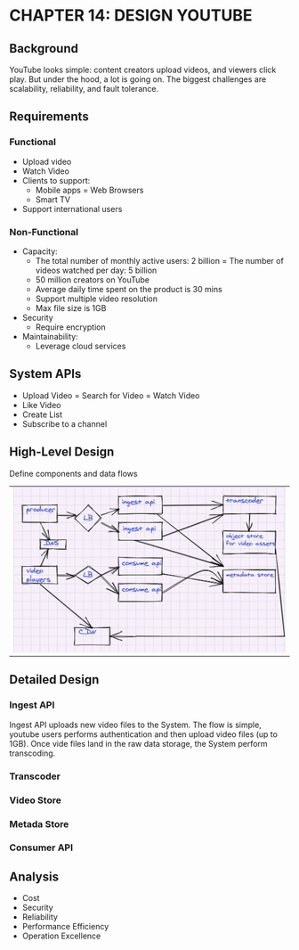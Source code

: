 # CHAPTER 14: DESIGN YOUTUBE

## Background
YouTube looks simple: content creators upload videos, and viewers click play. But under the hood, a lot is going on. The biggest challenges are scalability, reliability, and fault tolerance.  

## Requirements

### Functional 
- Upload video
- Watch Video
- Clients to support:
    - Mobile apps
    = Web Browsers
    - Smart TV
- Support international users


### Non-Functional
- Capacity:
    - The total number of monthly active users: 2 billion
    = The number of videos watched per day: 5 billion
    - 50 million creators on YouTube
    - Average daily time spent on the product is 30 mins
    - Support multiple video resolution
    - Max file size is 1GB
- Security
    - Require encryption
- Maintainability:
    - Leverage cloud services


## System APIs
- Upload Video
= Search for Video
= Watch Video
- Like Video
- Create List
- Subscribe to a channel


## High-Level Design
Define components and data flows 

<table width="1024px">
  <tr>
    <td><img src="../images/ch14-youtube.png" /></td>
  </tr>
</table>

## Detailed Design

### Ingest API
Ingest API uploads new video files to the System. The flow is simple, youtube users performs authentication and then upload video files (up to 1GB). Once vide files land in the raw data storage, the System perform transcoding.

### Transcoder

### Video Store

### Metada Store

### Consumer API



## Analysis
- Cost
- Security
- Reliability
- Performance Efficiency
- Operation Excellence




